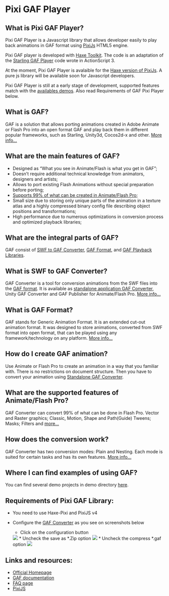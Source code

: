 Pixi GAF Player
=================

What is Pixi GAF Player?
-----------------

Pixi GAF Player is a Javascript library that allows developer easily to play back animations in GAF format using [PixiJs][1] HTML5 engine.

Pixi GAF player is developed with [Haxe Toolkit][15]. The code is an adaptation of the [Starling GAF Player][12] code wrote in ActionScript 3.

At the moment, Pixi GAF Player is avalaible for the [Haxe version of PixiJs][14].
A pure js library will be available soon for Javascript developers.

Pixi GAF Player is still at a early stage of development, supported features match with the [availables demos][17]. Also read Requirements of GAF Pixi Player below.

What is GAF?
-----------------

GAF is a solution that allows porting animations created in Adobe Animate or Flash Pro into an open format GAF and play back them in different popular frameworks, such as Starling, Unity3d, Cocos2d-x and other. [More info...][2]

What are the main features of GAF?
-----------------
* Designed as “What you see in Animate/Flash is what you get in GAF”;
* Doesn’t require additional technical knowledge from animators, designers and artists;
* Allows to port existing Flash Animations without special preparation before porting;
* [Supports 99% of what can be created in Animate/Flash Pro][6];
* Small size due to storing only unique parts of the animation in a texture atlas and a highly compressed binary config file describing object positions and transformations;
* High performance due to numerous optimizations in conversion process and optimized playback libraries;

What are the integral parts of GAF?
-----------------

GAF consist of [SWF to GAF Converter][3], [GAF Format][4], and [GAF Playback Libraries][5].

What is SWF to GAF Converter?
-----------------

GAF Converter is a tool for conversion animations from the SWF files into the [GAF format][4]. It is available as [standalone application GAF Converter][7], Unity GAF Converter and GAF Publisher for Animate/Flash Pro. [More info…][3]

What is GAF Format?
-----------------

GAF stands for Generic Animation Format. It is an extended cut-out animation format. It was designed to store animations, converted from SWF format into open format, that can be played using any framework/technology on any platform. [More info…][4]

How do I create GAF animation?
-----------------

Use Animate or Flash Pro to create an animation in a way that you familiar with. There is no restrictions on document structure. Then you have to convert your animation using [Standalone GAF Converter][7].

What are the supported features of Animate/Flash Pro?
-----------------

GAF Converter can convert 99% of what can be done in Flash Pro. Vector and Raster graphics; Classic, Motion, Shape and Path(Guide) Tweens; Masks; Filters and [more…][6]

How does the conversion work?
-----------------

GAF Converter has two conversion modes: Plain and Nesting. Each mode is suited for certain tasks and has its own features. [More info…][8]

Where I can find examples of using GAF?
-----------------

You can find several demo projects in demo directory [here][17].

Requirements of Pixi GAF Library:
-----------------

* You need to use Haxe-Pixi and PixiJS v4
* Configure the [GAF Converter][17] as you see on screenshots below 

  * Click on the configuration button
  <img src="https://github.com/mathieuanthoine/PixiGAFPlayer/blob/dev/imgs/Configuration.PNG">
  * Uncheck the save as *.Zip option
  <img src="https://github.com/mathieuanthoine/PixiGAFPlayer/blob/dev/imgs/saveAsZip.PNG">
  * Uncheck the compress *.gaf option
  <img src="https://github.com/mathieuanthoine/PixiGAFPlayer/blob/dev/imgs/compress.PNG">

Links and resources:
-----------------

* [Official Homepage][10]
* [GAF documentation][13]
* [FAQ page][11]
* [PixiJS][1]


[1]: http://www.pixijs.com/
[2]: http://gafmedia.com/documentation/what-is-gaf
[3]: http://gafmedia.com/documentation/what-is-gaf-converter
[4]: http://gafmedia.com/documentation/what-is-gaf-format
[5]: http://gafmedia.com/documentation/what-is-gaf-playback-library
[6]: http://gafmedia.com/documentation/supported-features-of-the-flash-pro
[7]: http://gafmedia.com/documentation/standalone/overview
[8]: http://gafmedia.com/documentation/how-does-the-conversion-work
[10]: http://gafmedia.com
[11]: http://gafmedia.com/faq
[12]: https://github.com/CatalystApps/StarlingGAFPlayer
[13]: http://gafmedia.com/documentation
[14]: https://github.com/pixijs/pixi-haxe
[15]: http://haxe.org/
[16]: https://gafmedia.com/downloads
[17]: https://github.com/mathieuanthoine/PixiGAFPlayer/tree/master/demo


